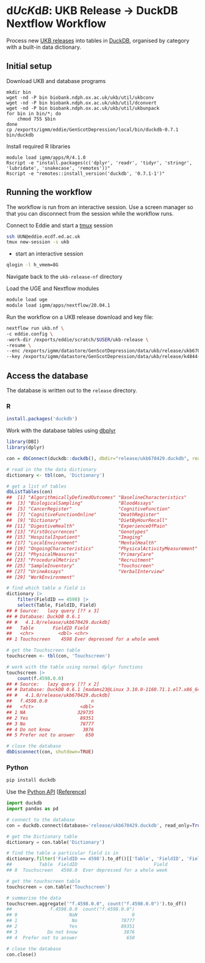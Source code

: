 # d*U*c*K*d*B*: UKB Release → DuckDB Nextflow Workflow

Process new [UKB releases](https://biobank.ndph.ox.ac.uk/showcase/index.cgi) into tables in [DuckDB](https://duckdb.org/), organised by category with a built-in data dictionary.

## Initial setup

Download UKB and database programs
```
mkdir bin
wget -nd -P bin biobank.ndph.ox.ac.uk/ukb/util/ukbconv
wget -nd -P bin biobank.ndph.ox.ac.uk/ukb/util/dconvert
wget -nd -P bin biobank.ndph.ox.ac.uk/ukb/util/ukbunpack
for bin in bin/*; do
    chmod 755 $bin
done
cp /exports/igmm/eddie/GenScotDepression/local/bin/duckdb-0.7.1 bin/duckdb
```

Install required R libraries
```
module load igmm/apps/R/4.1.0
Rscript -e "install.packages(c('dplyr', 'readr', 'tidyr', 'stringr', 'lubridate', 'snakecase', 'remotes'))"
Rscript -e "remotes::install_version('duckdb', '0.7.1-1')"
```

## Running the workflow

The workflow is run from an interactive session. Use a screen manager so that you can disconnect from the session while the workflow runs. 

Connect to Eddie and start a [tmux](https://www.redhat.com/sysadmin/introduction-tmux-linux) session
```sh
ssh UUN@eddie.ecdf.ed.ac.uk
tmux new-session -s ukb
```
- start an interactive session
```sh
qlogin -l h_vmem=8G
```
Navigate back to the `ukb-release-nf` directory

Load the UGE and Nextflow modules
```sh
module load uge
module load igmm/apps/nextflow/20.04.1
```

Run the workflow on a UKB release download and key file:
```sh
nextflow run ukb.nf \
-c eddie.config \
-work-dir /exports/eddie/scratch/$USER/ukb-release \
-resume \
--enc /exports/igmm/datastore/GenScotDepression/data/ukb/release/ukb670429/ukb670429.enc \
--key /exports/igmm/datastore/GenScotDepression/data/ukb/release/k4844-keys/k4844r670429.key
```

## Access the database

The database is written out to the `release` directory.

### R

```r
install.packages('duckdb')
```

Work with the database tables using [dbplyr](https://dbplyr.tidyverse.org)

```r
library(DBI)
library(dplyr)

con = dbConnect(duckdb::duckdb(), dbdir="release/ukb670429.duckdb", read_only=TRUE)

# read in the the data dictionary
dictionary <- tbl(con, 'Dictionary')

# get a list of tables
dbListTables(con)
##  [1] "AlgorithmicallyDefinedOutcomes" "BaselineCharacteristics"       
##  [3] "BiologicalSampling"             "BloodAssays"                   
##  [5] "CancerRegister"                 "CognitiveFunction"             
##  [7] "CognitiveFunctionOnline"        "DeathRegister"                 
##  [9] "Dictionary"                     "DietByHourRecall"              
## [11] "DigestiveHealth"                "ExperienceOfPain"              
## [13] "FirstOccurrences"               "Genotypes"                     
## [15] "HospitalInpatient"              "Imaging"                       
## [17] "LocalEnvironment"               "MentalHealth"                  
## [19] "OngoingCharacteristics"         "PhysicalActivityMeasurement"   
## [21] "PhysicalMeasures"               "PrimaryCare"                   
## [23] "ProceduralMetrics"              "Recruitment"                   
## [25] "SampleInventory"                "Touchscreen"                   
## [27] "UrineAssays"                    "VerbalInterview"               
## [29] "WorkEnvironment"     

# find which table a field is
dictionary |>
    filter(FieldID == 4598) |>
    select(Table, FieldID, Field)
## # Source:   lazy query [?? x 3]
## # Database: DuckDB 0.6.1
## #   4.1.0/release/ukb670429.duckdb]
##   Table       FieldID Field                          
##   <chr>         <dbl> <chr>                          
## 1 Touchscreen    4598 Ever depressed for a whole week

# get the Touchscreen table
touchscreen <- tbl(con, 'Touchscreen')

# work with the table using normal dplyr functions
touchscreen |>
    count(f.4598.0.0)
## # Source:   lazy query [?? x 2]
## # Database: DuckDB 0.6.1 [madams23@Linux 3.10.0-1160.71.1.el7.x86_64:R
## #   4.1.0/release/ukb670429.duckdb]
##   f.4598.0.0                n
##   <fct>                 <dbl>
## 1 NA                   329735
## 2 Yes                   89351
## 3 No                    78777
## 4 Do not know            3876
## 5 Prefer not to answer    650

# close the database
dbDisconnect(con, shutdown=TRUE)
```

### Python

```sh
pip install duckdb
```

Use the [Python API](https://github.com/duckdb/duckdb/blob/master/examples/python/duckdb-python.py) [[Reference](https://duckdb.org/docs/api/python/reference/)]
```python
import duckdb
import pandas as pd

# connect to the database
con = duckdb.connect(database='release/ukb670429.duckdb', read_only=True)

# get the Dictionary table
dictionary = con.table('Dictionary')

# find the table a particular field is in
dictionary.filter('FieldID == 4598').to_df()[['Table', 'FieldID', 'Field']]
##          Table  FieldID                            Field
## 0  Touchscreen   4598.0  Ever depressed for a whole week

# get the touchscreen table
touchscreen = con.table('Touchscreen')

# summarise the data
touchscreen.aggregate('"f.4598.0.0", count("f.4598.0.0")').to_df()
##              f.4598.0.0  count("f.4598.0.0")
## 0                   NaN                    0
## 1                    No                78777
## 2                   Yes                89351
## 3           Do not know                 3876
## 4  Prefer not to answer                  650

# close the database
con.close()
```
